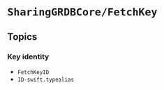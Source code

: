 # ``SharingGRDBCore/FetchKey``

## Topics

### Key identity

- ``FetchKeyID``
- ``ID-swift.typealias``
